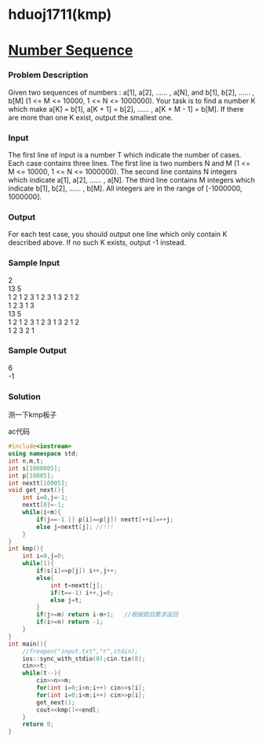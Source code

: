 # hduoj1711(kmp)


# [Number Sequence](http://acm.hdu.edu.cn/showproblem.php?pid=1711)
### Problem Description

Given two sequences of numbers : a[1], a[2], ...... , a[N], and b[1], b[2], ...... , b[M] (1 <= M <= 10000, 1 <= N <= 1000000). Your task is to find a number K which make a[K] = b[1], a[K + 1] = b[2], ...... , a[K + M - 1] = b[M]. If there are more than one K exist, output the smallest one.

### Input

The first line of input is a number T which indicate the number of cases. Each case contains three lines. The first line is two numbers N and M (1 <= M <= 10000, 1 <= N <= 1000000). The second line contains N integers which indicate a[1], a[2], ...... , a[N]. The third line contains M integers which indicate b[1], b[2], ...... , b[M]. All integers are in the range of [-1000000, 1000000].

### Output

For each test case, you should output one line which only contain K described above. If no such K exists, output -1 instead.

### Sample Input

2 </br>
13 5</br>
1 2 1 2 3 1 2 3 1 3 2 1 2</br>
1 2 3 1 3</br>
13 5</br>
1 2 1 2 3 1 2 3 1 3 2 1 2</br>
1 2 3 2 1</br>

### Sample Output

6</br>
-1

### Solution
测一下kmp板子

ac代码

```cpp
#include<iostream>
using namespace std;
int n,m,t;
int s[1000005];
int p[10005];
int nextt[10005];
void get_next(){
	int i=0,j=-1;
	nextt[0]=-1;
	while(i<m){
		if(j==-1 || p[i]==p[j]) nextt[++i]=++j;
		else j=nextt[j]; //!!!
	}
}
int kmp(){
	int i=0,j=0;
	while(1){
		if(s[i]==p[j]) i++,j++;
		else{
			int t=nextt[j];
			if(t==-1) i++,j=0;
			else j=t;
		}
		if(j>=m) return i-m+1;   //根据题目要求返回 
		if(i>=n) return -1;
	}
}
int main(){
	//freopen("input.txt","r",stdin);
	ios::sync_with_stdio(0);cin.tie(0);
	cin>>t;
	while(t--){
		cin>>n>>m;
		for(int i=0;i<n;i++) cin>>s[i];
		for(int i=0;i<m;i++) cin>>p[i];
		get_next();
		cout<<kmp()<<endl;
	}
	return 0;
}
```

